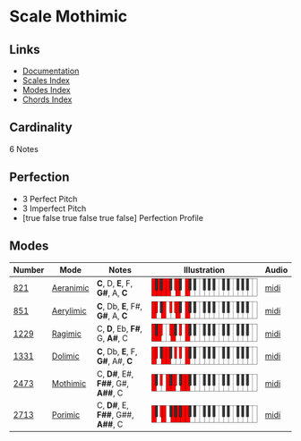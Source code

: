 # Scale Mothimic

## Links

- [Documentation](index.md)
- [Scales Index](Scales.md)
- [Modes Index](Modes.md)
- [Chords Index](Chords.md)

## Cardinality

6 Notes

## Perfection

- 3 Perfect Pitch
- 3 Imperfect Pitch
- [true false true false true false] Perfection Profile

## Modes

| Number | Mode | Notes | Illustration | Audio |
|--------|------|-------|--------------|-------|
| [821](https://ianring.com/musictheory/scales/821) | [Aeranimic](ModeAeranimic.md) | **C**, D, **E**, F, **G#**, A, **C** | ![CNaturalAeranimic](ModeCNaturalAeranimic.png) | [midi](https://github.com/edipermadi/music/blob/main/docs/ModeCNaturalAeranimic.mid?raw=true) | 
| [851](https://ianring.com/musictheory/scales/851) | [Aerylimic](ModeAerylimic.md) | **C**, Db, **E**, F#, **G#**, A, **C** | ![CNaturalAerylimic](ModeCNaturalAerylimic.png) | [midi](https://github.com/edipermadi/music/blob/main/docs/ModeCNaturalAerylimic.mid?raw=true) | 
| [1229](https://ianring.com/musictheory/scales/1229) | [Ragimic](ModeRagimic.md) | C, **D**, Eb, **F#**, G, **A#**, C | ![CNaturalRagimic](ModeCNaturalRagimic.png) | [midi](https://github.com/edipermadi/music/blob/main/docs/ModeCNaturalRagimic.mid?raw=true) | 
| [1331](https://ianring.com/musictheory/scales/1331) | [Dolimic](ModeDolimic.md) | **C**, Db, **E**, F, **G#**, A#, **C** | ![CNaturalDolimic](ModeCNaturalDolimic.png) | [midi](https://github.com/edipermadi/music/blob/main/docs/ModeCNaturalDolimic.mid?raw=true) | 
| [2473](https://ianring.com/musictheory/scales/2473) | [Mothimic](ModeMothimic.md) | C, **D#**, E#, **F##**, G#, **A##**, C | ![CNaturalMothimic](ModeCNaturalMothimic.png) | [midi](https://github.com/edipermadi/music/blob/main/docs/ModeCNaturalMothimic.mid?raw=true) | 
| [2713](https://ianring.com/musictheory/scales/2713) | [Porimic](ModePorimic.md) | C, **D#**, E, **F##**, G##, **A##**, C | ![CNaturalPorimic](ModeCNaturalPorimic.png) | [midi](https://github.com/edipermadi/music/blob/main/docs/ModeCNaturalPorimic.mid?raw=true) | 
